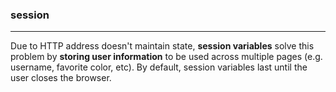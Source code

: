 ### session
---

Due to HTTP address doesn't maintain state, **session variables** solve this problem by **storing user information** to be used across multiple pages (e.g. username, favorite color, etc). By default, session variables last until the user closes the browser.


